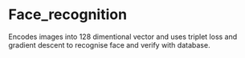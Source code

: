 # Face_recognition
Encodes images into 128 dimentional vector and uses triplet loss and gradient descent to recognise face and verify with database.
